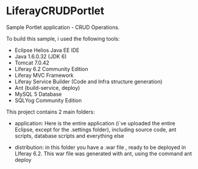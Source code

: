 LiferayCRUDPortlet
==================

Sample Portlet application - CRUD Operations.

To build this sample, i used the following tools:

- Eclipse Helios Java EE IDE
- Java 1.6.0.32 (JDK 6)
- Tomcat 7.0.42
- Liferay 6.2 Community Edition
- Liferay MVC Framework
- Liferay Service Builder (Code and Infra structure generation)
- Ant (build-service, deploy)
- MySQL 5 Database
- SQLYog Community Edition

This project contains 2 main folders:

- application: Here is the entire application (i´ve uploaded the entire Eclipse, except for the .settings folder), including source code, ant scripts, database scripts and everything else

- distribution: in this folder you have a .war file , ready to be deployed in LIferay 6.2. This war file was generated with ant, using the command ant deploy
